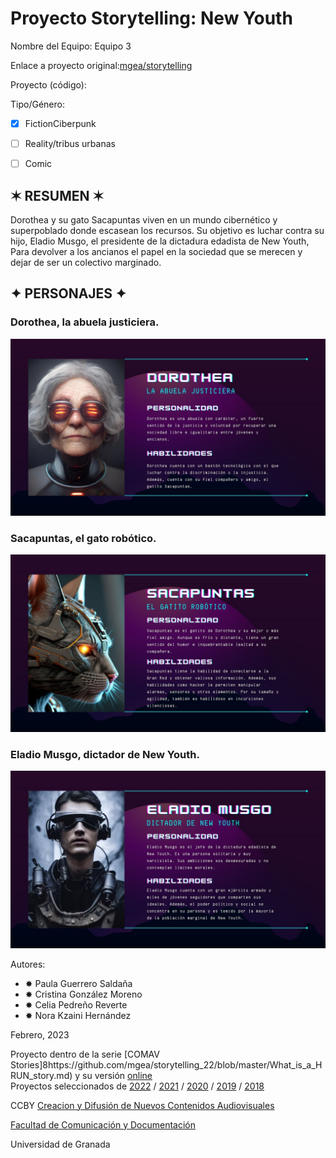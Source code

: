

# Proyecto Storytelling: New Youth

Nombre del Equipo: Equipo 3

Enlace a proyecto original:[mgea/storytelling](https://github.com/mgea/storytelling) 

Proyecto (código): 

Tipo/Género:  
- [x] FictionCiberpunk  
- [ ] Reality/tribus urbanas  
- [ ] Comic


## ✶ RESUMEN ✶

Dorothea y su gato Sacapuntas viven en un mundo cibernético y superpoblado donde escasean los recursos. Su objetivo es luchar contra su hijo, Eladio Musgo, el presidente de la dictadura edadista de New Youth, Para devolver a los ancianos el papel en la sociedad que se merecen y dejar de ser un colectivo marginado.


## ✦ PERSONAJES ✦

### Dorothea, la abuela justiciera.

![Dorothea](https://github.com/norahdez/storytelling/blob/master/dorothea%20ficha.jpg)

### Sacapuntas, el gato robótico.

![Sacapuntas](https://github.com/norahdez/storytelling/blob/master/gato%20ficha.jpg)

### Eladio Musgo, dictador de New Youth.

![Eladio Musgo](https://github.com/norahdez/storytelling/blob/master/eladio%20musho.jpg)

Autores:  
<!---
Incluir lista de personas del grupo 
Se puede añadir enlace a página personal de github o lo que se quiera...(optativo)
-->

- ✸ Paula Guerrero Saldaña
- ✸ Cristina González Moreno
- ✸ Celia Pedreño Reverte
- ✸ Nora Kzaini Hernández

<!---
Lista completa de emojis de markDown - https://gist.github.com/rxaviers/7360908) 
-->



Febrero, 2023

Proyecto dentro de la serie [COMAV Stories]8https://github.com/mgea/storytelling_22/blob/master/What_is_a_HRUN_story.md) y su versión [online](https://utopolis.ugr.es/media/HRUN/)  
Proyectos seleccionados de [2022](https://github.com/mgea/storytelling/blob/master/2022/readme.md) / [2021](https://github.com/mgea/storytelling/blob/master/2021/readme.md) / [2020](https://github.com/mgea/storytelling/blob/master/2020/readme.md)  / 
[2019](https://github.com/mgea/storytelling/blob/master/2019/readme.md) / [2018](https://github.com/mgea/storytelling/blob/master/2018/readme.md) 

CCBY [Creacion y Difusión de Nuevos Contenidos Audiovisuales](http://utopolis.ugr.es/medialab)

[Facultad de Comunicación y Documentación](http://fcd.ugr.es)

Universidad de Granada
